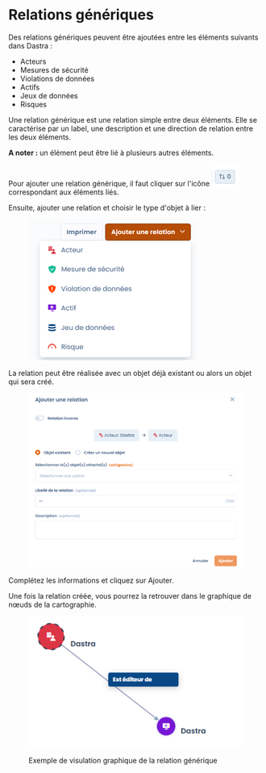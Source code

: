 # Relations génériques

Des relations génériques peuvent être ajoutées entre les éléments suivants dans Dastra :&#x20;

* Acteurs
* Mesures de sécurité
* Violations de données
* Actifs
* Jeux de données
* Risques



Une relation générique est une relation simple entre deux éléments. Elle se caractérise par un label, une description et une direction de relation entre les deux éléments.

**A noter :** un élément peut être lié à plusieurs autres éléments.&#x20;

Pour ajouter une relation générique,  il faut cliquer sur l'icône ![](../../.gitbook/assets/image.png)correspondant aux éléments liés.

Ensuite, ajouter une relation et choisir le type d'objet à lier :&#x20;

<figure><img src="../../.gitbook/assets/image (1).png" alt=""><figcaption></figcaption></figure>

La relation peut être réalisée avec un objet déjà existant ou alors un objet qui sera créé.&#x20;

<figure><img src="../../.gitbook/assets/image (2).png" alt=""><figcaption></figcaption></figure>

Complétez les informations et cliquez sur Ajouter.

Une fois la relation créée, vous pourrez la retrouver dans le graphique de nœuds de la cartographie.&#x20;

<figure><img src="../../.gitbook/assets/image (4).png" alt=""><figcaption><p>Exemple de visulation graphique de la relation générique</p></figcaption></figure>



